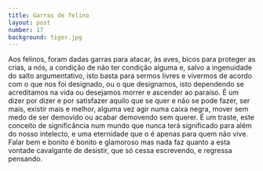 ```yaml
---
title: Garras de felino
layout: post
number: 17
background: tiger.jpg
---
```


Aos felinos, foram dadas garras para atacar, às aves, bicos para proteger as crias, a nós, a condição de não ter condição alguma e, salvo a ingenuidade do salto argumentativo, isto basta para sermos livres e vivermos de acordo com o que nos foi designado, ou o que designamos, isto dependendo se acreditamos na vida ou desejamos morrer e ascender ao paraíso. É um dizer por dizer e por satisfazer aquilo que se quer e não se pode fazer, ser mais, existir mais e melhor, alguma vez agir numa caixa negra, mover sem medo de ser demovido ou acabar demovendo sem querer. É um traste, este conceito de significância num mundo que nunca terá significado para além do nosso intelecto, e uma eternidade que o é apenas para quem não vive. Falar bem e bonito é bonito e glamoroso mas nada faz quanto a esta vontade cavalgante de desistir, que só cessa escrevendo, e regressa pensando.
